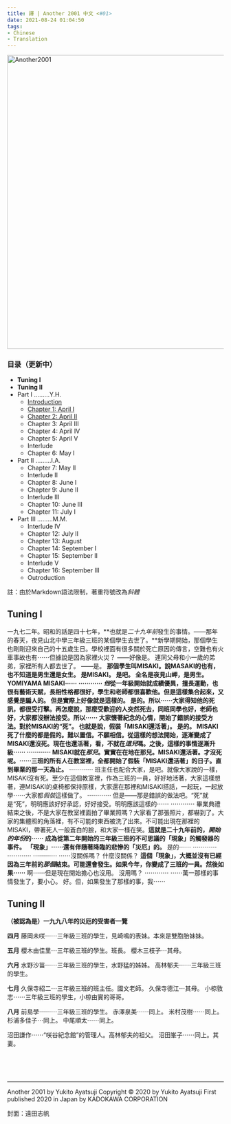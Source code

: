 ```yaml
---
title: 譯 | Another 2001 中文 <#01>
date: 2021-08-24 01:04:50
tags:
- Chinese
- Translation
---
```


<a data-flickr-embed="true" href="https://www.flickr.com/photos/193508450@N06/51416609359/in/dateposted-public/" title="Another2001"><img src="https://live.staticflickr.com/65535/51416609359_e6908d330f_b.jpg" width="682" alt="Another2001"></a><script async src="//embedr.flickr.com/assets/client-code.js" charset="utf-8"></script>

### 目录（更新中）
* **Tuning I**
* **Tuning II**
* Part I ………Y.H.
	* [Introduction](https://www.yuan-cong.com/the-colorado-lounge/Another2021p2/)
	* [Chapter 1: April I](https://www.yuan-cong.com/the-colorado-lounge/Another2021p3/)
	* [Chapter 2: April II](https://www.yuan-cong.com/the-colorado-lounge/Another2021p4/)
	* Chapter 3: April III
	* Chapter 4: April IV
	* Chapter 5: April V
	* Interlude
	* Chapter 6: May I
* Part II ………I.A.
	* Chapter 7: May II
	* Interlude II
	* Chapter 8: June I
	* Chapter 9: June II
	* Interlude III
	* Chapter 10: June III
	* Chapter 11: July I
* Part III ………M.M.
	* Interlude IV
	* Chapter 12: July II
	* Chapter 13: August
	* Chapter 14: September I
	* Chapter 15: September II
	* Interlude V
	* Chapter 16: September III
	* Outroduction


註：由於Markdown語法限制，著重符號改為*斜體*

## Tuning I

一九七二年。昭和的話是四十七年，**也就是*二十九年前*發生的事情。——那年的春天，夜見山北中學三年級三班的某個學生去世了。**新學期開始，那個學生也剛剛迎來自己的十五歲生日。學校裡面有很多關於死亡原因的傳言，空難也有火車事故也有⋯⋯但據說是因為家裡火災？
——好像是。
連同父母和小一歲的弟弟，家裡所有人都去世了。
——是。
**那個學生叫MISAKI。**說MASAKI的也有，也不知道是男生還是女生。
是MISAKI。
是吧。
**全名是夜見山岬，是男生。**
YOMIYAMA MISAKI⋯⋯
⋯⋯⋯⋯
*他*從一年級開始就成績優異，擅長運動，也很有藝術天賦，長相性格都很好，學生和老師都很喜歡他。但是這樣集合起來，又感覺是騙人的。
但是實際上好像就是這樣的。
是的。所以⋯⋯大家得知他的死訊，都很受打擊。再怎麼說，那麼受歡迎的人突然死去，同班同學也好，老師也好，大家都沒辦法接受。所以⋯⋯
**大家懷著紀念的心情，開始了錯誤的接受方法。對於MISAKI的“死”。**
**也就是說，假裝「MISAKI還活著」。**
是的。
MISAKI死了什麼的都是假的。難以置信。不願相信。從這樣的想法開始，逐漸變成了MISAKI還沒死。現在也還活著，看，不就在*這兒*嗎。之後，這樣的事情逐漸升級⋯⋯
⋯⋯⋯⋯
MISAKI就在*那兒*。實實在在地在那兒。MISAKI還活著。才沒死呢。**⋯⋯三班的所有人在教室裡，全都開始了假裝「MISAKI還活著」的日子。直到畢業的那一天為止。**
⋯⋯⋯⋯
班主任也配合大家，是吧。就像大家說的一樣，MISAKI沒有死。至少在這個教室裡，作為三班的一員，好好地活著，大家這樣想著，連MISAKI的桌椅都保持原樣，大家還在那裡和MISAKI搭話，一起玩，一起放學⋯⋯大家都*假裝*這樣做了。
⋯⋯⋯⋯
但是——那是錯誤的做法吧。“死”就是“死”，明明應該好好承認，好好接受。明明應該這樣的⋯⋯
⋯⋯⋯⋯
畢業典禮結束之後，不是大家在教室裡面拍了畢業照嗎？大家看了那張照片，都嚇到了。大家的集體照的角落裡，有不可能的東西被洗了出來。不可能出現在那裡的MISAKI，帶著死人一般蒼白的臉，和大家一樣在笑。**這就是二十九年前的，*開始的年份*的⋯⋯**
**成為從第二年開始的三年級三班的不可思議的「現象」的觸發器的事件。**
**「現象」⋯⋯還有伴隨著降臨的悲慘的「災厄」的。**
是的⋯⋯
⋯⋯⋯⋯
⋯⋯⋯⋯
⋯⋯⋯⋯
⋯⋯沒關係嗎？
什麼沒關係？
**這個「現象」，大概並沒有已經因為三年前的*那個*結束。可能還會發生。如果今年，你變成了三班的一員。然後如果⋯⋯**
啊⋯⋯但是現在開始擔心也沒用。
沒用嗎？
⋯⋯⋯⋯
⋯⋯萬一那樣的事情發生了，要小心。
好。但，如果發生了那樣的事，我⋯⋯


## Tuning II
**（被認為是）一九九八年的災厄的受害者一覽**

**四月**
藤岡未咲⋯⋯三年級三班的學生，見崎鳴的表妹。本來是雙胞胎妹妹。

**五月**
櫻木由佳里⋯三年級三班的學生。班長。
櫻木三枝子⋯其母。

**六月**
水野沙苗⋯⋯三年級三班的學生，水野猛的姊姊。
高林郁夫⋯⋯三年級三班的學生。

**七月**
久保寺紹二⋯三年級三班的班主任。國文老師。
久保寺德江⋯其母。
小椋敦志⋯⋯三年級三班的學生，小椋由實的哥哥。

**八月**
前島學⋯⋯⋯三年級三班的學生。
赤澤泉美⋯⋯同上。
米村茂樹⋯⋯同上。
杉浦多佳子⋯同上。
中尾順太⋯⋯同上。

沼田謙作⋯⋯“咲谷紀念館”的管理人。高林郁夫的祖父。
沼田峯子⋯⋯同上。其妻。

<br>
<br>
<br>

---
Another 2001
by Yukito Ayatsuji
Copyright © 2020 by Yukito Ayatsuji
First published 2020 in Japan by KADOKAWA CORPORATION

封面：遠田志帆